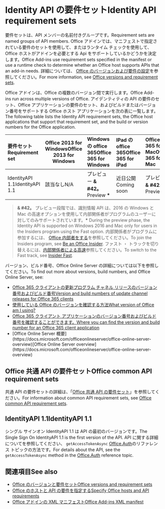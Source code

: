 # <a name="identity-api-requirement-sets"></a><span data-ttu-id="0187c-101">Identity API の要件セット</span><span class="sxs-lookup"><span data-stu-id="0187c-101">Identity API requirement sets</span></span>

<span data-ttu-id="0187c-102">要件セットは、API メンバーの名前付きグループです。</span><span class="sxs-lookup"><span data-stu-id="0187c-102">Requirement sets are named groups of API members.</span></span> <span data-ttu-id="0187c-103">Office アドインでは、マニフェストで指定されている要件のセットを使用して、またはランタイム チェックを使用して、Office ホストがアドインを必要とする Api をサポートしているかどうかを決定します。</span><span class="sxs-lookup"><span data-stu-id="0187c-103">Office Add-ins use requirement sets specified in the manifest or use a runtime check to determine whether an Office host supports APIs that an add-in needs.</span></span> <span data-ttu-id="0187c-104">詳細については、 [Office のバージョンおよび要件の設定](https://docs.microsoft.com/office/dev/add-ins/develop/office-versions-and-requirement-sets)を参照してください。</span><span class="sxs-lookup"><span data-stu-id="0187c-104">For more information, see [Office versions and requirement sets](https://docs.microsoft.com/office/dev/add-ins/develop/office-versions-and-requirement-sets).</span></span>

<span data-ttu-id="0187c-105">Office アドインは、Office の複数のバージョン間で実行します。</span><span class="sxs-lookup"><span data-stu-id="0187c-105">Office Add-ins run across multiple versions of Office.</span></span> <span data-ttu-id="0187c-106">アイデンティティの API の要件のセット、Office アプリケーションの要件のセット、およびビルドまたはバージョン番号をサポートする Office ホスト アプリケーションを次の表に一覧します。</span><span class="sxs-lookup"><span data-stu-id="0187c-106">The following table lists the Identity API requirement sets, the Office host applications that support that requirement set, and the build or version numbers for the Office application.</span></span>

|  <span data-ttu-id="0187c-107">要件セット</span><span class="sxs-lookup"><span data-stu-id="0187c-107">Requirement set</span></span>  | <span data-ttu-id="0187c-108">Office 2013 for Windows</span><span class="sxs-lookup"><span data-stu-id="0187c-108">Office 2013 for Windows</span></span> | <span data-ttu-id="0187c-109">Windows の office 365</span><span class="sxs-lookup"><span data-stu-id="0187c-109">Office 365 for Windows</span></span>   |  <span data-ttu-id="0187c-110">IPad の office 365</span><span class="sxs-lookup"><span data-stu-id="0187c-110">Office 365 for iPad</span></span>  |  <span data-ttu-id="0187c-111">Office 365 for Mac</span><span class="sxs-lookup"><span data-stu-id="0187c-111">Office 365 for Mac</span></span>  | <span data-ttu-id="0187c-112">Office Online</span><span class="sxs-lookup"><span data-stu-id="0187c-112">Office Online</span></span>  | <span data-ttu-id="0187c-113">SharePoint Online</span><span class="sxs-lookup"><span data-stu-id="0187c-113">SharePoint Online</span></span> | <span data-ttu-id="0187c-114">OneDrive.com</span><span class="sxs-lookup"><span data-stu-id="0187c-114">OneDrive.com</span></span> |<span data-ttu-id="0187c-115">Outlook.com および Exchange Online</span><span class="sxs-lookup"><span data-stu-id="0187c-115">Outlook.com & Exchange Online</span></span>|
|:-----|-----|:-----|:-----|:-----|:-----|:-----|:-----|:-----|
| <span data-ttu-id="0187c-116">IdentityAPI 1.1</span><span class="sxs-lookup"><span data-stu-id="0187c-116">IdentityAPI 1.1</span></span>  | <span data-ttu-id="0187c-117">該当なし</span><span class="sxs-lookup"><span data-stu-id="0187c-117">N/A</span></span> | <span data-ttu-id="0187c-118">プレビュー **& #42。**</span><span class="sxs-lookup"><span data-stu-id="0187c-118">Preview **&#42;**</span></span> | <span data-ttu-id="0187c-119">近日公開</span><span class="sxs-lookup"><span data-stu-id="0187c-119">Coming soon</span></span> | <span data-ttu-id="0187c-120">プレビュー **& #42。**</span><span class="sxs-lookup"><span data-stu-id="0187c-120">Preview **&#42;**</span></span>| <span data-ttu-id="0187c-121">使用可能</span><span class="sxs-lookup"><span data-stu-id="0187c-121">Available</span></span> | <span data-ttu-id="0187c-122">使用可能</span><span class="sxs-lookup"><span data-stu-id="0187c-122">Available</span></span>| <span data-ttu-id="0187c-123">近日公開</span><span class="sxs-lookup"><span data-stu-id="0187c-123">Coming soon</span></span> | <span data-ttu-id="0187c-124">近日公開</span><span class="sxs-lookup"><span data-stu-id="0187c-124">Coming soon</span></span> |

> <span data-ttu-id="0187c-125">**& #42。** プレビュー段階では、識別情報 API は、2016 の Windows と Mac の高速オプションを使用して内部関係者がプログラムのユーザーに対してのみサポートされています。</span><span class="sxs-lookup"><span data-stu-id="0187c-125">**&#42;** During the preview phase, the Identity API is supported on Windows 2016 and Mac only for users in the Insiders program using the Fast option.</span></span> <span data-ttu-id="0187c-126">内部関係者がプログラムに参加するには、 [Office 内部者をする](https://products.office.com/office-insider?tab=tab-1)を参照してください。</span><span class="sxs-lookup"><span data-stu-id="0187c-126">To join the Insiders program, see [Be an Office Insider](https://products.office.com/office-insider?tab=tab-1).</span></span> <span data-ttu-id="0187c-127">ファスト ・ トラックを切り替えるには、[内部関係者による高速](https://answers.microsoft.com/en-us/msoffice/forum/msoffice_officeinsider-mso_win10-msoinsider_reg/its-here-office-insider-fast-for-office-2016-on/dbe8e7bb-9523-44a4-948b-9436fedfd961)参照してください。</span><span class="sxs-lookup"><span data-stu-id="0187c-127">To switch to the Fast track, see [Insider Fast](https://answers.microsoft.com/en-us/msoffice/forum/msoffice_officeinsider-mso_win10-msoinsider_reg/its-here-office-insider-fast-for-office-2016-on/dbe8e7bb-9523-44a4-948b-9436fedfd961).</span></span>

<span data-ttu-id="0187c-128">バージョン、ビルド番号、Office Online Server の詳細については以下を参照してください。</span><span class="sxs-lookup"><span data-stu-id="0187c-128">To find out more about versions, build numbers, and Office Online Server, see:</span></span>

- [<span data-ttu-id="0187c-129">Office 365 クライアントの更新プログラム チャネル リリースのバージョン番号およびビルド番号</span><span class="sxs-lookup"><span data-stu-id="0187c-129">Version and build numbers of update channel releases for Office 365 clients</span></span>](https://support.office.com/article/version-and-build-numbers-of-update-channel-releases-ae942449-1fca-4484-898b-a933ea23def7)
- [<span data-ttu-id="0187c-130">使用している Office のバージョンを確認する方法</span><span class="sxs-lookup"><span data-stu-id="0187c-130">What version of Office am I using?</span></span>](https://support.office.com/article/What-version-of-Office-am-I-using-932788b8-a3ce-44bf-bb09-e334518b8b19)
- [<span data-ttu-id="0187c-131">Office 365 クライアント アプリケーションのバージョン番号およびビルド番号を確認することができます。</span><span class="sxs-lookup"><span data-stu-id="0187c-131">Where you can find the version and build number for an Office 365 client application</span></span>](https://support.office.com/article/version-and-build-numbers-of-update-channel-releases-ae942449-1fca-4484-898b-a933ea23def7)
- <span data-ttu-id="0187c-132">
  [Office Online Server 概要](https://docs.microsoft.com/officeonlineserver/office-online-server-overview)</span><span class="sxs-lookup"><span data-stu-id="0187c-132">[Office Online Server overview](https://docs.microsoft.com/officeonlineserver/office-online-server-overview)</span></span>

## <a name="office-common-api-requirement-sets"></a><span data-ttu-id="0187c-133">Office 共通 API の要件セット</span><span class="sxs-lookup"><span data-stu-id="0187c-133">Office common API requirement sets</span></span>

<span data-ttu-id="0187c-134">共通 API の要件セットの詳細は、「[Office 共通 API の要件セット](office-add-in-requirement-sets.md)」を参照してください。</span><span class="sxs-lookup"><span data-stu-id="0187c-134">For information about common API requirement sets, see [Office common API requirement sets](office-add-in-requirement-sets.md).</span></span>

## <a name="identityapi-11"></a><span data-ttu-id="0187c-135">IdentityAPI 1.1</span><span class="sxs-lookup"><span data-stu-id="0187c-135">IdentityAPI 1.1</span></span> 

<span data-ttu-id="0187c-136">シングル サインオン IdentityAPI 1.1 は API の最初のバージョンです。</span><span class="sxs-lookup"><span data-stu-id="0187c-136">The Single Sign On IdentityAPI 1.1 is the first version of the API.</span></span> <span data-ttu-id="0187c-137">API に関する詳細についてを参照してください、 `getAccessTokenAsync` [Office.Auth](/javascript/api/office/office.auth)のリファレンス トピックの方法です。</span><span class="sxs-lookup"><span data-stu-id="0187c-137">For details about the API, see the `getAccessTokenAsync` method in the [Office.Auth](/javascript/api/office/office.auth) reference topic.</span></span>

## <a name="see-also"></a><span data-ttu-id="0187c-138">関連項目</span><span class="sxs-lookup"><span data-stu-id="0187c-138">See also</span></span>

- [<span data-ttu-id="0187c-139">Office のバージョンと要件セット</span><span class="sxs-lookup"><span data-stu-id="0187c-139">Office versions and requirement sets</span></span>](https://docs.microsoft.com/office/dev/add-ins/develop/office-versions-and-requirement-sets)
- [<span data-ttu-id="0187c-140">Office のホストと API の要件を指定する</span><span class="sxs-lookup"><span data-stu-id="0187c-140">Specify Office hosts and API requirements</span></span>](https://docs.microsoft.com/office/dev/add-ins/develop/specify-office-hosts-and-api-requirements)
- [<span data-ttu-id="0187c-141">Office アドインの XML マニフェスト</span><span class="sxs-lookup"><span data-stu-id="0187c-141">Office Add-ins XML manifest</span></span>](https://docs.microsoft.com/office/dev/add-ins/develop/add-in-manifests)
